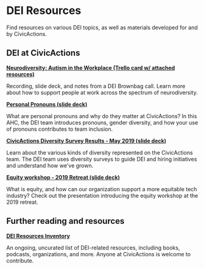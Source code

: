 # DEI Resources

Find resources on various DEI topics, as well as materials developed for and by CivicActions.

## DEI at CivicActions

**[Neurodiversity: Autism in the Workplace (Trello card w/ attached resources)](https://trello.com/c/K25RohL4/55-neurodiversity-and-eq)**

Recording, slide deck, and notes from a DEI Brownbag call. Learn more about how to support people at work across the spectrum of neurodiversity.

**[Personal Pronouns (slide deck)](https://docs.google.com/presentation/d/1v0Ak3oAL5ZrxywQUf1hioUe3BY-73IeaV1XNiAhb9UY/edit#slide=id.g4e8e1b223a_0_50)**

What are personal pronouns and why do they matter at CivicActions? In this AHC, the DEI team introduces pronouns, gender diversity, and how your use of pronouns contributes to team inclusion.

**[CivicActions Diversity Survey Results - May 2019 (slide deck)](https://docs.google.com/presentation/d/1QN6tgHgQ6gwyTSAZZ9K5LXqcwPkGt5CbDsbYgyWo9Po/edit#slide=id.gb3711abec_1_2)**

Learn about the various kinds of diversity represented on the CivicActions team. The DEI team uses diversity surveys to guide DEI and hiring initiatives and understand how we've grown.

**[Equity workshop - 2019 Retreat (slide deck)](https://docs.google.com/presentation/d/1QErkPtuT_8ZAbsmhmwsl4tWnckDHlTtOoYdqTwGoNz0/edit#slide=id.g4e8e1b223a_0_50)**

What is equity, and how can our organization support a more equitable tech industry? Check out the presentation introducing the equity workshop at the 2019 retreat.

## Further reading and resources

**[DEI Resources Inventory](https://docs.google.com/spreadsheets/d/1UreQ1efHAHH_sg7VtcL6uf1oIuXx3RJLPwwuKP2Wrls/edit#gid=311712611)**

An ongoing, uncurated list of DEI-related resources, including books, podcasts, organizations, and more. Anyone at CivicActions is welcome to contribute.
